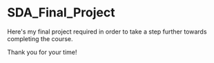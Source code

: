 # SDA_Final_Project

Here's my final project required in order to take a step further towards completing the course.

Thank you for your time!
